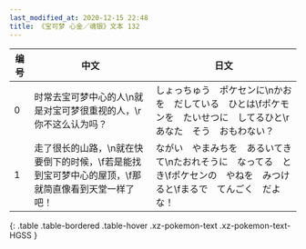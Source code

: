 ```yaml
---
last_modified_at: 2020-12-15 22:48
title: 《宝可梦 心金／魂银》文本 132
---
```

| 编号 | 中文 | 日文 |
| ---- | ---- | ---- |
| 0 | 时常去宝可梦中心的人\n就是对宝可梦很重视的人，\r你不这么认为吗？ | しょっちゅう　ポケセンに\nかおを　だしている　ひとは\fポケモンを　たいせつに　してるひと\rあなた　そう　おもわない？ |
| 1 | 走了很长的山路，\n就在快要倒下的时候，\f若是能找到宝可梦中心的屋顶，\f那就简直像看到天堂一样了吧！ | ながい　やまみちを　あるいてきて\nたおれそうに　なってる　とき\fポケセンの　やねを　みつけると\fまるで　てんごく　だよな！ |
{: .table .table-bordered .table-hover .xz-pokemon-text .xz-pokemon-text-HGSS }